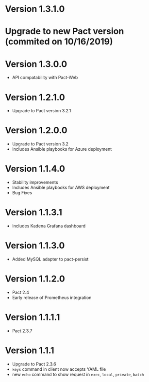 # Version 1.3.1.0
# Upgrade to new Pact version (commited on 10/16/2019)

# Version 1.3.0.0
* API compatability with Pact-Web

# Version 1.2.1.0
* Upgrade to Pact version 3.2.1

# Version 1.2.0.0
* Upgrade to Pact version 3.2
* Includes Ansible playbooks for Azure deployment

# Version 1.1.4.0
* Stability improvements
* Includes Ansible playbooks for AWS deployment
* Bug Fixes

# Version 1.1.3.1
* Includes Kadena Grafana dashboard

# Version 1.1.3.0
* Added MySQL adapter to pact-persist

# Version 1.1.2.0
* Pact 2.4
* Early release of Prometheus integration

# Version 1.1.1.1
* Pact 2.3.7

# Version 1.1.1

* Upgrade to Pact 2.3.6
* `keys` command in client now accepts YAML file
* new `echo` command to show request in `exec`, `local`, `private`, `batch`
